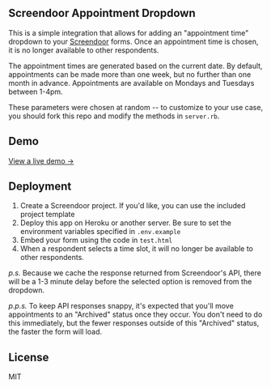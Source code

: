 Screendoor Appointment Dropdown
----

This is a simple integration that allows for adding an "appointment time" dropdown to your [Screendoor](https://www.dobt.co/screendoor/) forms. Once an appointment time is chosen, it is no longer available to other respondents.

The appointment times are generated based on the current date. By default, appointments can be made more than one week, but no further than one month in advance. Appointments are available on Mondays and Tuesdays between 1-4pm.

These parameters were chosen at random -- to customize to your use case, you should fork this repo and modify the methods in `server.rb`.

## Demo

[View a live demo &rarr;](http://output.jsbin.com/ribeyo)

## Deployment

1. Create a Screendoor project. If you'd like, you can use the included project template
2. Deploy this app on Heroku or another server. Be sure to set the environment variables specified in `.env.example`
3. Embed your form using the code in `test.html`
4. When a respondent selects a time slot, it will no longer be available to other respondents.

*p.s.* Because we cache the response returned from Screendoor's API, there will be a 1-3 minute delay before the selected option is removed from the dropdown.

*p.p.s.* To keep API responses snappy, it's expected that you'll move appointments to an "Archived" status once they occur. You don't need to do this immediately, but the fewer responses outside of this "Archived" status, the faster the form will load.

## License

MIT
